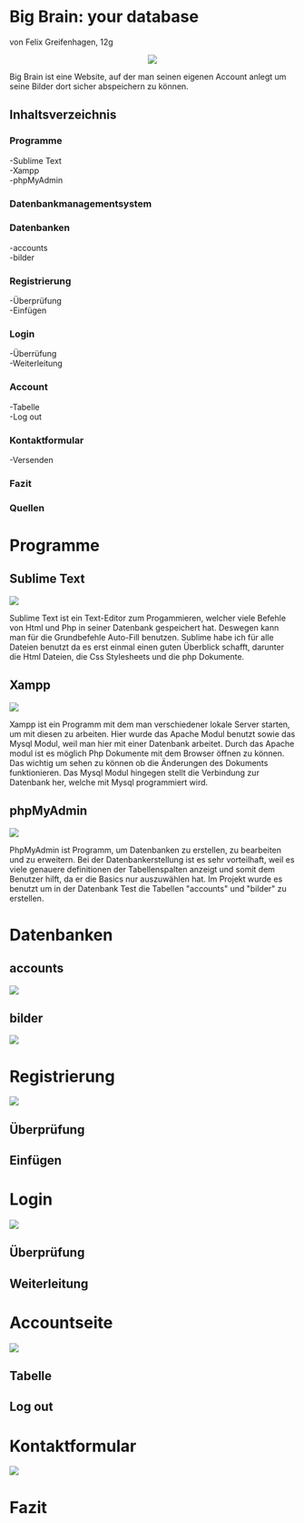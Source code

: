 # Big Brain: your database
von Felix Greifenhagen, 12g

<p align="center"><img src="http://t3n.de/news/wp-content/uploads/2010/07/symbolbild-datenbank.jpg"> </p>

Big Brain ist eine Website, auf der man seinen eigenen Account anlegt um seine Bilder dort sicher abspeichern zu können.

## Inhaltsverzeichnis

### Programme
-Sublime Text<br>
-Xampp<br>
-phpMyAdmin<br>

### Datenbankmanagementsystem

### Datenbanken
-accounts<br>
-bilder<br>

### Registrierung
-Überprüfung<br>
-Einfügen<br>

### Login
-Überrüfung<br>
-Weiterleitung<br>

### Account
-Tabelle<br>
-Log out<br>

### Kontaktformular
-Versenden<br>

### Fazit

### Quellen

# Programme

## Sublime Text 
<p><img src="https://cdn1.imggmi.com/uploads/2020/4/8/a4ba9277e9f2c70202a92c638de20d98-full.png"></p>

Sublime Text ist ein Text-Editor zum Progammieren, welcher viele Befehle von Html und Php in seiner Datenbank gespeichert hat. Deswegen kann man für die Grundbefehle Auto-Fill benutzen. Sublime habe ich für alle Dateien benutzt da es erst einmal einen guten Überblick schafft, darunter die Html Dateien, die Css Stylesheets und die php Dokumente.

## Xampp
<p><img src="https://cdn1.imggmi.com/uploads/2020/4/8/bc7d01f991b084ad90e3c3975caabb54-full.png"></p>

Xampp ist ein Programm mit dem man verschiedener lokale Server starten, um mit diesen zu arbeiten. Hier wurde das Apache Modul benutzt sowie das Mysql Modul, weil man hier mit einer Datenbank arbeitet. Durch das Apache modul ist es möglich Php Dokumente mit dem Browser öffnen zu können. Das wichtig um sehen zu können ob die Änderungen des Dokuments funktionieren. Das Mysql Modul hingegen stellt die Verbindung zur Datenbank her, welche mit Mysql programmiert wird.

## phpMyAdmin
<p><img src="https://cdn1.imggmi.com/uploads/2020/4/8/b783390e80bee8e20ec6d436c05f73d7-full.png"></p>

PhpMyAdmin ist Programm, um Datenbanken zu erstellen, zu bearbeiten und zu erweitern. Bei der Datenbankerstellung ist es sehr vorteilhaft, weil es viele genauere definitionen der Tabellenspalten anzeigt und somit dem Benutzer hilft, da er die Basics nur auszuwählen hat. Im Projekt wurde es benutzt um in der Datenbank Test die Tabellen "accounts" und "bilder" zu erstellen.

# Datenbanken

## accounts
<p><img src="https://cdn1.imggmi.com/uploads/2020/4/8/921e77cd9e5a4a6fca3d7908f87ee086-full.png"></p>

## bilder
<p><img src="https://cdn1.imggmi.com/uploads/2020/4/8/217e2de1fb11735c9e20748ed49338c0-full.png"></p>

# Registrierung
<p><img src="https://cdn1.imggmi.com/uploads/2020/4/8/b1770d7e0f54140532ed66f838c2ff04-full.png"></p>

## Überprüfung 

## Einfügen

# Login
<p><img src="https://cdn1.imggmi.com/uploads/2020/4/8/e0e5b0df4cbd4248985ceeb64ddf6c22-full.png"></p>

## Überprüfung

## Weiterleitung

# Accountseite
<p><img src="https://cdn1.imggmi.com/uploads/2020/4/8/665ca49ea6a8ad921121bc309ca249c6-full.png"></p>

## Tabelle

## Log out

# Kontaktformular
<p><img src="https://cdn1.imggmi.com/uploads/2020/4/8/7b348ca52ada16446a577518658485f6-full.png"></p>

# Fazit


















